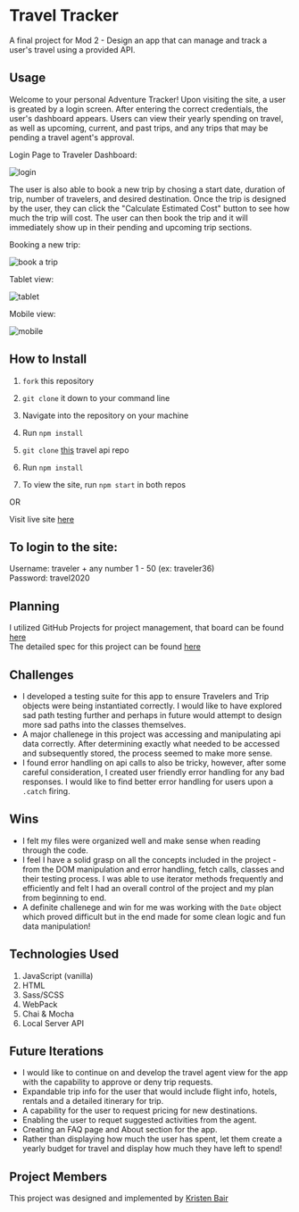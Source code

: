 # Travel Tracker

A final project for Mod 2 - Design an app that can manage and track a user's travel using a provided API.

## Usage
Welcome to your personal Adventure Tracker! Upon visiting the site, a user is greated by a login screen. After entering the correct credentials, the user's dashboard appears. Users can view their yearly spending on travel, as well as upcoming, current, and past trips, and any trips that may be pending a travel agent's approval. 

Login Page to Traveler Dashboard:

![login](https://media.giphy.com/media/4fwjXPkzS7ZazhGfwS/giphy.gif)


The user is also able to book a new trip by chosing a start date, duration of trip, number of travelers, and desired destination. Once the trip is designed by the user, they can click the "Calculate Estimated Cost" button to see how much the trip will cost. The user can then book the trip and it will immediately show up in their pending and upcoming trip sections. 


Booking a new trip: 

![book a trip](https://media.giphy.com/media/X5G1g8yl8NstmWRp4h/giphy.gif)

Tablet view:

![tablet](https://media.giphy.com/media/D64QyFmJQwFrACmZG6/giphy.gif)

Mobile view: 

![mobile](https://media.giphy.com/media/1savDK7uloVo7kJAbf/giphy.gif)


## How to Install
1. `fork` this repository
2. `git clone` it down to your command line
3. Navigate into the repository on your machine
4. Run `npm install`

5. `git clone` [this](https://github.com/turingschool-examples/travel-tracker-api) travel api repo
6. Run `npm install`
 
7. To view the site, run `npm start` in both repos

OR

Visit live site [here](https://kristenmb.github.io/travel-tracker/)

## To login to the site:
Username: traveler + any number 1 - 50 (ex: traveler36) <br>
Password: travel2020 

## Planning
I utilized GitHub Projects for project management, that board can be found [here](https://github.com/kristenmb/travel-tracker/projects/1) <br>
The detailed spec for this project can be found [here](https://frontend.turing.io/projects/travel-tracker.html) <br>

## Challenges
- I developed a testing suite for this app to ensure Travelers and Trip objects were being instantiated correctly. I would like to have explored sad path testing further and perhaps in future would attempt to design more sad paths into the classes themselves. 
- A major challenege in this project was accessing and manipulating api data correctly. After determining exactly what needed to be accessed and subsequently stored, the process seemed to make more sense.
- I found error handling on api calls to also be tricky, however, after some careful consideration, I created user friendly error handling for any bad responses. I would like to find better error handling for users upon a `.catch` firing.

## Wins
- I felt my files were organized well and make sense when reading through the code. 
- I feel I have a solid grasp on all the concepts included in the project - from the DOM manipulation and error handling, fetch calls, classes and their testing process. I was able to use iterator methods frequently and efficiently and felt I had an overall control of the project and my plan from beginning to end. 
- A definite challenege and win for me was working with the `Date` object which proved difficult but in the end made for some clean logic and fun data manipulation!


## Technologies Used
1. JavaScript (vanilla)
2. HTML
3. Sass/SCSS
3. WebPack
4. Chai & Mocha
5. Local Server API

## Future Iterations
- I would like to continue on and develop the travel agent view for the app with the capability to approve or deny trip requests.  
- Expandable trip info for the user that would include flight info, hotels, rentals and a detailed itinerary for trip.
- A capability for the user to request pricing for new destinations.
- Enabling the user to requet suggested activities from the agent.
- Creating an FAQ page and About section for the app.
- Rather than displaying how much the user has spent, let them create a yearly budget for travel and display how much they have left to spend!

## Project Members
This project was designed and implemented by [Kristen Bair](https://github.com/kristenmb)
